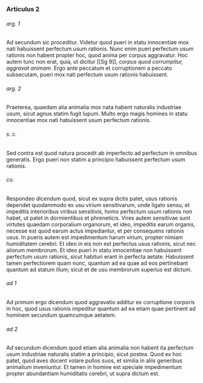 ### Articulus 2

###### arg. 1
Ad secundum sic proceditur. Videtur quod pueri in statu innocentiae mox nati habuissent perfectum usum rationis. Nunc enim pueri perfectum usum rationis non habent propter hoc, quod anima per corpus aggravatur. Hoc autem tunc non erat, quia, ut dicitur [[Sg 9]], *corpus quod corrumpitur, aggravat animam*. Ergo ante peccatum et corruptionem a peccato subsecutam, pueri mox nati perfectum usum rationis habuissent.

###### arg. 2
Praeterea, quaedam alia animalia mox nata habent naturalis industriae usum, sicut agnus statim fugit lupum. Multo ergo magis homines in statu innocentiae mox nati habuissent usum perfectum rationis.

###### s. c.
Sed contra est quod natura procedit ab imperfecto ad perfectum in omnibus generatis. Ergo pueri non statim a principio habuissent perfectum usum rationis.

###### co.
Respondeo dicendum quod, sicut ex supra dictis patet, usus rationis dependet quodammodo ex usu virium sensitivarum, unde ligato sensu, et impeditis interioribus viribus sensitivis, homo perfectum usum rationis non habet, ut patet in dormientibus et phreneticis. Vires autem sensitivae sunt virtutes quaedam corporalium organorum, et ideo, impeditis earum organis, necesse est quod earum actus impediantur, et per consequens rationis usus. In pueris autem est impedimentum harum virium, propter nimiam humiditatem cerebri. Et ideo in eis non est perfectus usus rationis, sicut nec aliorum membrorum. Et ideo pueri in statu innocentiae non habuissent perfectum usum rationis, sicut habituri erant in perfecta aetate. Habuissent tamen perfectiorem quam nunc, quantum ad ea quae ad eos pertinebant quantum ad statum illum; sicut et de usu membrorum superius est dictum.

###### ad 1
Ad primum ergo dicendum quod aggravatio additur ex corruptione corporis in hoc, quod usus rationis impeditur quantum ad ea etiam quae pertinent ad hominem secundum quamcumque aetatem.

###### ad 2
Ad secundum dicendum quod etiam alia animalia non habent ita perfectum usum industriae naturalis statim a principio, sicut postea. Quod ex hoc patet, quod aves docent volare pullos suos, et similia in aliis generibus animalium inveniuntur. Et tamen in homine est speciale impedimentum propter abundantiam humiditatis cerebri, ut supra dictum est.

